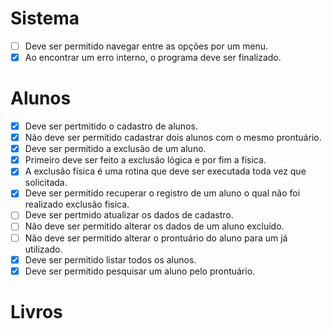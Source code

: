 # Sistema
   - [ ] Deve ser permitido navegar entre as opções por um menu.
   - [X] Ao encontrar um erro interno, o programa deve ser finalizado.

# Alunos
   - [X] Deve ser pertmitido o cadastro de alunos.
   - [X] Não deve ser permitido cadastrar dois alunos com o mesmo prontuário.
   - [X] Deve ser permitido a exclusão de um aluno.
   - [X] Primeiro deve ser feito a exclusão lógica e por fim a física.
   - [X] A exclusão física é uma rotina que deve ser executada toda vez que solicitada.
   - [X] Deve ser permitido recuperar o registro de um aluno o qual não foi realizado exclusão fisica.
   - [ ] Deve ser pertmido atualizar os dados de cadastro.
   - [ ] Não deve ser permitido alterar os dados de um aluno excluído.
   - [ ] Não deve ser permitido alterar o prontuário do aluno para um já utilizado.
   - [X] Deve ser permitido listar todos os alunos.
   - [X] Deve ser permitido pesquisar um aluno pelo prontuário.

# Livros